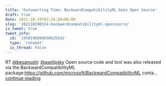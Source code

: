 ```yaml
---
title: 'Outsmarting Time: BackwardCompatibilityML Goes Open Source'
draft: true
date: 2021-10-19T03:24:28+00:00
slug: '202110190324-backwardcompatibilityml-opensource'
is_tweet: true
tweet_info:
  id: '1450196099650625541'
  type: 'retweet'
  is_thread: False
---
```




RT [@besanushi](https://x.com/besanushi): [@aselipsky](https://x.com/aselipsky) Open source code and tool was also released via the BackwardCompatibilityML package:<https://github.com/microsoft/BackwardCompatibilityML> conta… [continue reading](https://x.com/sytelus/status/1450196099650625541)
